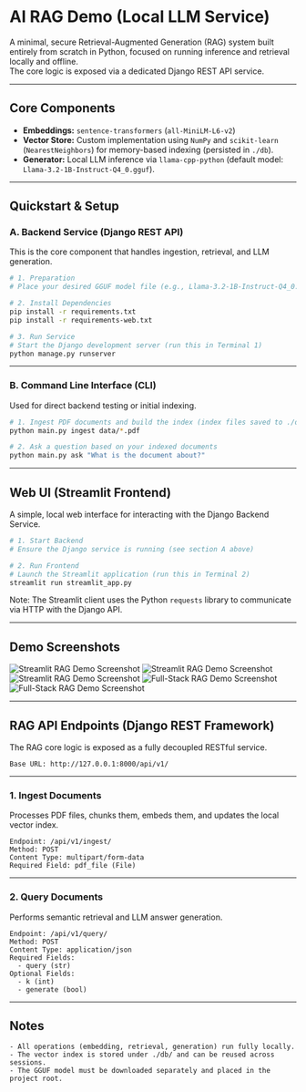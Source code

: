 # AI RAG Demo (Local LLM Service)

A minimal, secure Retrieval-Augmented Generation (RAG) system built entirely from scratch in Python, focused on running inference and retrieval locally and offline.  
The core logic is exposed via a dedicated Django REST API service.

---

## Core Components

- **Embeddings:** `sentence-transformers` (`all-MiniLM-L6-v2`)
- **Vector Store:** Custom implementation using `NumPy` and `scikit-learn` (`NearestNeighbors`) for memory-based indexing (persisted in `./db`).
- **Generator:** Local LLM inference via `llama-cpp-python` (default model: `Llama-3.2-1B-Instruct-Q4_0.gguf`).

---

## Quickstart & Setup

### A. Backend Service (Django REST API)

This is the core component that handles ingestion, retrieval, and LLM generation.

```bash
# 1. Preparation
# Place your desired GGUF model file (e.g., Llama-3.2-1B-Instruct-Q4_0.gguf) in the project root directory.

# 2. Install Dependencies
pip install -r requirements.txt
pip install -r requirements-web.txt

# 3. Run Service
# Start the Django development server (run this in Terminal 1)
python manage.py runserver
```

---

### B. Command Line Interface (CLI)

Used for direct backend testing or initial indexing.

```bash
# 1. Ingest PDF documents and build the index (index files saved to ./db)
python main.py ingest data/*.pdf

# 2. Ask a question based on your indexed documents
python main.py ask "What is the document about?"
```

---

## Web UI (Streamlit Frontend)

A simple, local web interface for interacting with the Django Backend Service.

```bash
# 1. Start Backend
# Ensure the Django service is running (see section A above)

# 2. Run Frontend
# Launch the Streamlit application (run this in Terminal 2)
streamlit run streamlit_app.py
```

Note: The Streamlit client uses the Python `requests` library to communicate via HTTP with the Django API.

---

## Demo Screenshots

![Streamlit RAG Demo Screenshot](assets/streamlit-demo-1.png)
![Streamlit RAG Demo Screenshot](assets/streamlit-demo-2.png)
![Streamlit RAG Demo Screenshot](assets/streamlit-demo-3.png)
![Full-Stack RAG Demo Screenshot](assets/fullstack-demo-1.png)
![Full-Stack RAG Demo Screenshot](assets/fullstack-demo-2.png)

---

## RAG API Endpoints (Django REST Framework)

The RAG core logic is exposed as a fully decoupled RESTful service.

```
Base URL: http://127.0.0.1:8000/api/v1/
```

---

### 1. Ingest Documents

Processes PDF files, chunks them, embeds them, and updates the local vector index.

```
Endpoint: /api/v1/ingest/
Method: POST
Content Type: multipart/form-data
Required Field: pdf_file (File)
```

---

### 2. Query Documents

Performs semantic retrieval and LLM answer generation.

```
Endpoint: /api/v1/query/
Method: POST
Content Type: application/json
Required Fields:
  - query (str)
Optional Fields:
  - k (int)
  - generate (bool)
```

---

## Notes

```
- All operations (embedding, retrieval, generation) run fully locally.
- The vector index is stored under ./db/ and can be reused across sessions.
- The GGUF model must be downloaded separately and placed in the project root.
```
